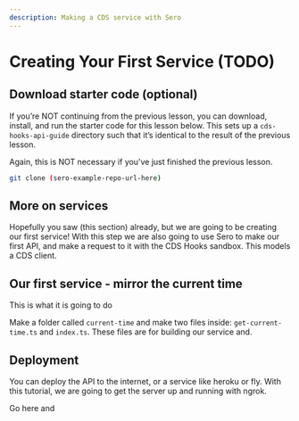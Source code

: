 ```yaml
---
description: Making a CDS service with Sero
---
```


# Creating Your First Service \(TODO\)

## Download starter code \(optional\)

If you’re NOT continuing from the previous lesson, you can download, install, and run the starter code for this lesson below. This sets up a `cds-hooks-api-guide` directory such that it’s identical to the result of the previous lesson.

Again, this is NOT necessary if you’ve just finished the previous lesson.

```bash
git clone (sero-example-repo-url-here)
```

## More on services

Hopefully you saw \(this section\) already, but we are going to be creating our first service! With this step we are also going to use Sero to make our first API, and make a request to it with the CDS Hooks sandbox. This models a CDS client. 

## Our first service - mirror the current time

This is what it is going to do

Make a folder called `current-time` and make two files inside: `get-current-time.ts` and `index.ts`. These files are for building our service and. 

## Deployment

You can deploy the API to the internet, or a service like heroku or fly. With this tutorial, we are going to get the server up and running with ngrok.

Go here and


